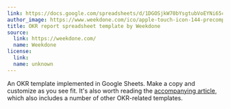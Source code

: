 ```yaml
---
link: https://docs.google.com/spreadsheets/d/1DGOSjkW70bYsgtubVoEYNi65cS4U9po4GGUTpfhEVOk
author_image: https://www.weekdone.com/ico/apple-touch-icon-144-precomposed.png
title: OKR report spreadsheet template by Weekdone
source:
  link: https://weekdone.com/
  name: Weekdone
license:
  link:
  name: unknown
---
```

<p>An OKR template implemented in Google Sheets. Make a copy and customize as you see fit. It's also worth reading the <a href="https://weekdone.com/resources/templates/okr-report-spreadsheet-template" target="_blank">accompanying article</a>, which also includes a number of other OKR-related templates.</p>
